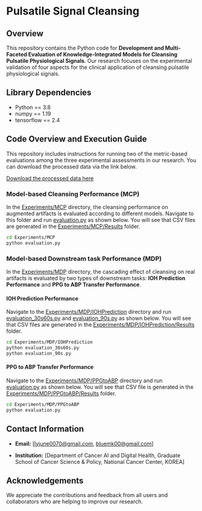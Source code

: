 # Pulsatile Signal Cleansing


## Overview

This repository contains the Python code for **Development and Multi-Faceted Evaluation of Knowledge-Integrated Models for Cleansing Pulsatile Physiological Signals**. Our research focuses on the experimental validation of four aspects for the clinical application of cleansing pulsatile physiological signals.


## Library Dependencies

- Python == 3.8
- numpy == 1.19
- tensorflow == 2.4


## Code Overview and Execution Guide

This repository includes instructions for running two of the metric-based evaluations among the three experimental assessments in our research. You can download the processed data via the link below.

[Download the processed data here](https://www.dropbox.com/scl/fo/lxdqh9p1fqvhip7dcfrbe/AGhSbWSU45kqVVjU0bVWM0o?rlkey=etlsztymn8lyw72nbkt68qgv6&dl=1)



### Model-based Cleansing Performance (MCP)

In the [Experiments/MCP](https://github.com/bluemk00/PulsatileSignalCleansing/tree/main/Experiments/MCP) directory, the cleansing performance on augmented artifacts is evaluated according to different models. Navigate to this folder and run [evaluation.py](https://github.com/bluemk00/PulsatileSignalCleansing/tree/main/Experiments/MCP/evaluation.py) as shown below. You will see that CSV files are generated in the [Experiments/MCP/Results](https://github.com/bluemk00/PulsatileSignalCleansing/tree/main/Experiments/MCP/Results) folder.

```bash
cd Experiments/MCP
python evaluation.py
```


### Model-based Downstream task Performance (MDP)

In the [Experiments/MDP](https://github.com/bluemk00/PulsatileSignalCleansing/tree/main/Experiments/MDP) directory, the cascading effect of cleansing on real artifacts is evaluated by two types of downstream tasks: **IOH Prediction Performance** and **PPG to ABP Transfer Performance**.


#### IOH Prediction Performance

Navigate to the [Experiments/MDP/IOHPrediction](https://github.com/bluemk00/PulsatileSignalCleansing/tree/main/Experiments/MDP/IOHPrediction) directory and run [evaluation_30s60s.py](https://github.com/bluemk00/PulsatileSignalCleansing/tree/main/Experiments/MDP/IOHPrediction/evaluation_30s60s.py) and [evaluation_90s.py](https://github.com/bluemk00/PulsatileSignalCleansing/tree/main/Experiments/MDP/IOHPrediction/evaluation_90s.py) as shown below. You will see that CSV files are generated in the [Experiments/MDP/IOHPrediction/Results](https://github.com/bluemk00/PulsatileSignalCleansing/tree/main/Experiments/MDP/IOHPrediction/Results) folder.

```bash
cd Experiments/MDP/IOHPrediction
python evaluation_30s60s.py
python evaluation_90s.py
```


#### PPG to ABP Transfer Performance

Navigate to the [Experiments/MDP/PPGtoABP](https://github.com/bluemk00/PulsatileSignalCleansing/tree/main/Experiments/MDP/PPGtoABP) directory and run [evaluation.py](https://github.com/bluemk00/PulsatileSignalCleansing/tree/main/Experiments/MDP/PPGtoABP/evaluation.py) as shown below. You will see that CSV file is generated in the [Experiments/MDP/PPGtoABP/Results](https://github.com/bluemk00/PulsatileSignalCleansing/tree/main/Experiments/MDP/PPGtoABP/Results) folder.

```bash
cd Experiments/MDP/PPGtoABP
python evaluation.py
``` 



## Contact Information


- **Email:** [lyjune0070@gmail.com, bluemk00@gmail.com]

- **Institution:** [Department of Cancer AI and Digital Health, Graduate School of Cancer Science & Policy, National Cancer Center, KOREA]



## Acknowledgements

We appreciate the contributions and feedback from all users and collaborators who are helping to improve our research.
